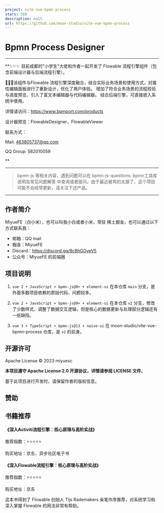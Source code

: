 ```yaml
---
project: vite-vue-bpmn-process
stars: 568
description: null
url: https://github.com/moon-studio/vite-vue-bpmn-process
---
```


Bpmn Process Designer
=====================

* * *

**✨✨✨ 目前成都的"小学生"大佬和作者一起开发了 Flowable 流程引擎组件（包含前端设计器与后端流程引擎）。

🚀🚀🚀该组件与Flowable 流程引擎深度融合，结合实际业务场景和使用方式，对属性编辑面板进行了重新设计，优化了用户体验。 增加了符合业务场景的流程校验与进度预览、引入了富文本编辑器与代码编辑器。 结合后端引擎，可直接嵌入系统中使用。

详情请访问：https://www.bpmport.com/products

设计器预览：FlowableDesigner，FlowableViewer

联系方式：

Mail: 463805737@qq.com

QQ Group: 582010059

**

* * *

> bpmn-js 等相关内容，遇到问题可以在 bpmn-js-questions: bpmn工具库说明及常见问题解答 中查询或者提问。由于最近被骂的太狠了，这个项目可能不会经常更新，请关注下述产品。

* * *

作者简介
----

MiyueFE（白小米），也可以叫我小白或者小米，常驻 稀土掘金，也可以通过以下方式联系我：

-   邮箱：QQ mail
-   掘金：MiyueFE
-   Discard：https://discord.gg/8cBhGGyeV5
-   公众号：MiyueFE 的前端圈

项目说明
----

1.  `vue 2 + JavaScript + bpmn-js@8+ + element-ui` 在本仓库 `main` 分支，是外面多数项目依赖的原始代码，问题较多。
    
2.  `vue 2 + JavaScript + bpmn-js@9+ + element-ui` 在本仓库 `v2` 分支，修改了少数样式，调整了数据交互逻辑，但是核心的数据更新与处理部分逻辑还有一些缺陷。
    
3.  `vue 3 + TypeScript + bpmn-js@13 + naive-ui` 在 moon-studio/vite-vue-bpmn-process 仓库，是 `v2` 的前身。
    

开源许可
----

Apache License © 2023 miyuesc

**本项目遵守 Apache License 2.0 开源协议，详情请参阅 LICENSE 文件**。

基于此项目进行开发时，请保留作者的版权信息。

赞助
--

书籍推荐
----

#### 《深入Activiti流程引擎：核心原理与高阶实战》

推荐指数：⭐⭐⭐⭐⭐

购买地址：京东、异步社区电子书

#### 《深入Flowable流程引擎：核心原理与高阶实战》

推荐指数：⭐⭐⭐⭐⭐

购买地址：京东

这本书得到了 Flowable 创始人 Tijs Rademakers 亲笔作序推荐，对系统学习和深入掌握 Flowable 的用法非常有帮助。
